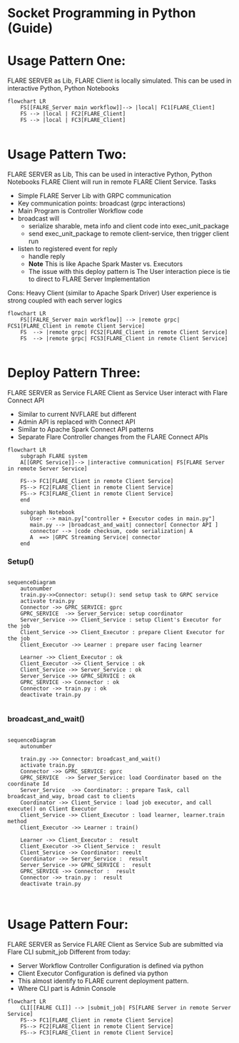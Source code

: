 # Socket Programming in Python (Guide)

# Usage Pattern One: 
 FLARE SERVER as Lib, FLARE Client is locally simulated.
 This can be used in interactive Python, Python Notebooks

```mermaid
flowchart LR
    FS[[FALRE_Server main workflow]]--> |local| FC1[FLARE_Client]
    FS --> |local | FC2[FLARE_Client]
    FS --> |local | FC3[FLARE_Client]
         
```
# Usage Pattern Two: 
 FLARE SERVER as Lib, This can be used in interactive Python, Python Notebooks
 FLARE Client will run in remote FLARE Client Service. 
 Tasks
 * Simple FLARE Server Lib with GRPC communication 
 * Key communication points: broadcast (grpc interactions)
 * Main Program is Controller Workflow code
 * broadcast will 
   * serialize sharable, meta info and client code into exec_unit_package  
   * send exec_unit_package to remote client-service, then trigger client run
 * listen to registered event for reply
   * handle reply
   * **Note**  This is like Apache Spark Master vs. Executors
   * The issue with this deploy pattern is The User interaction piece is tie to direct to FLARE Server Implementation
   
Cons: 
   Heavy Client (similar to Apache Spark Driver)
   User experience is strong coupled with each server logics


```mermaid
flowchart LR
    FS[[FALRE_Server main workflow]] --> |remote grpc| FCS1[FLARE_Client in remote Client Service] 
    FS  --> |remote grpc| FCS2[FLARE_Client in remote Client Service] 
    FS  --> |remote grpc| FCS3[FLARE_Client in remote Client Service] 
     
```

# Deploy Pattern Three: 
 FLARE SERVER as Service 
 FLARE Client as Service 
 User interact with Flare Connect API 
 * Similar to current NVFLARE but different
 * Admin API is replaced with Connect API
 * Similar to Apache Spark Connect API patterns
 * Separate Flare Controller changes from the FLARE Connect APIs


```mermaid
flowchart LR
    subgraph FLARE system
    A[[GRPC Service]]--> |interactive communication| FS[FLARE Server in remote Server Service]
  
    FS--> FC1[FLARE_Client in remote Client Service]  
    FS--> FC2[FLARE_Client in remote Client Service]  
    FS--> FC3[FLARE_Client in remote Client Service]  
    end
    
    subgraph Notebook 
       User --> main.py["controller + Executor codes in main.py"]
       main.py --> |broadcast_and_wait| connector[ Connector API ]
       connector --> |code checksum, code serialization| A
       A  ==> |GRPC Streaming Service| connector 
    end                                                                                   

```
### Setup()
```mermaid

sequenceDiagram
    autonumber
    train.py->>Connector: setup(): send setup task to GRPC service
    activate train.py
    Connector ->> GPRC_SERVICE: gprc 
    GPRC_SERVICE  ->> Server_Service: setup coordinator
    Server_Service ->> Client_Service : setup Client's Executor for the job
    Client_Service ->> Client_Executor : prepare Client Executor for the job
    Client_Executor ->> Learner : prepare user facing learner
    
    Learner ->> Client_Executor : ok
    Client_Executor ->> Client_Service : ok
    Client_Service ->> Server_Service : ok
    Server_Service ->> GPRC_SERVICE : ok
    GPRC_SERVICE ->> Connector : ok
    Connector ->> train.py : ok
    deactivate train.py
     

```

### broadcast_and_wait()

```mermaid

sequenceDiagram
    autonumber
   
    train.py ->> Connector: broadcast_and_wait()
    activate train.py 
    Connector ->> GPRC_SERVICE: gprc 
    GPRC_SERVICE  ->> Server_Service: load Coordinator based on the coordinate Id
    Server_Service  ->> Coordinator: : prepare Task, call broadcast_and_way, broad cast to clients
    Coordinator ->> Client_Service : load job executor, and call execute() on Client Executor
    Client_Service ->> Client_Executor : load learner, learner.train method 
    Client_Executor ->> Learner : train()
    
    Learner ->> Client_Executor :  result 
    Client_Executor ->> Client_Service :  result
    Client_Service ->> Coordinator: reeult
    Coordinator ->> Server_Service :  result
    Server_Service ->> GPRC_SERVICE :  result
    GPRC_SERVICE ->> Connector :  result
    Connector ->> train.py :  result
    deactivate train.py
     
      

```

# Usage Pattern Four:
FLARE SERVER as Service
FLARE Client as Service
Sub are submitted via Flare CLI submit_job
Different from today:
* Server Workflow Controller Configuration is defined via python
* Client Executor Configuration is defined via python
* This almost identify to FLARE current deployment pattern.
* Where CLI part is Admin Console

```mermaid
flowchart LR
    CLI[[FALRE CLI]] --> |submit_job| FS[FLARE Server in remote Server Service]
    FS--> FC1[FLARE_Client in remote Client Service]  
    FS--> FC2[FLARE_Client in remote Client Service]  
    FS--> FC3[FLARE_Client in remote Client Service]  
```
